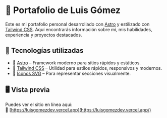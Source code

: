 # 💼 Portafolio de Luis Gómez

Este es mi portafolio personal desarrollado con [Astro](https://astro.build/) y estilizado con [Tailwind CSS](https://tailwindcss.com/). Aquí encontrarás información sobre mí, mis habilidades, experiencia y proyectos destacados.

## 🚀 Tecnologías utilizadas

- 🌟 [Astro](https://astro.build/) – Framework moderno para sitios rápidos y estáticos.
- 🎨 [Tailwind CSS](https://tailwindcss.com/) – Utilidad para estilos rápidos, responsivos y modernos.
- 🧩 [Iconos SVG]([https://lucide.dev/](https://tabler.io/icons)) – Para representar secciones visualmente.

## 🖥 Vista previa

Puedes ver el sitio en línea aquí:  
🔗 [https://luisgomezdev.vercel.app](https://luisgomezdev.vercel.app/)
